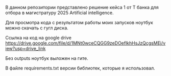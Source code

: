 В данном репозитории представлено решение кейса 1 от Т банка для отбора в магистратуру 2025 Artificial intelligence. 

Для просмотра кода с результатом работы моих запусков ноутбук можно скачать с гугл диска.

Ссылка на код на google drive https://drive.google.com/file/d/1MNt0wceCQGG9zeDOeflkhHsJzQcgsMEj/view?usp=drive_link

Без outputs ноутбук выложен на гите.

В файле requirements.txt версии библиотек, которые я использовал.
